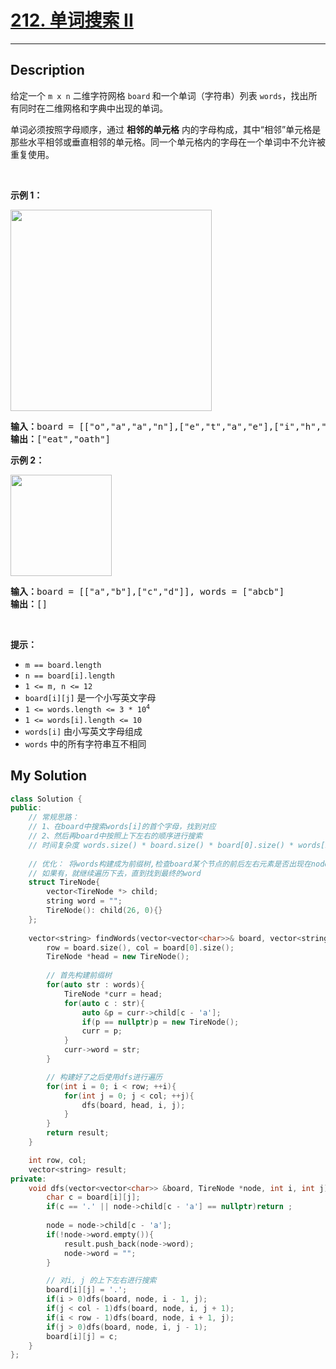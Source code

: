 # [212. 单词搜索 II](https://leetcode-cn.com/problems/word-search-ii/)

---

## Description

<section>
<p>给定一个&nbsp;<code>m x n</code> 二维字符网格&nbsp;<code>board</code><strong>&nbsp;</strong>和一个单词（字符串）列表 <code>words</code>，找出所有同时在二维网格和字典中出现的单词。</p>
<p>单词必须按照字母顺序，通过 <strong>相邻的单元格</strong> 内的字母构成，其中“相邻”单元格是那些水平相邻或垂直相邻的单元格。同一个单元格内的字母在一个单词中不允许被重复使用。</p>
<p>&nbsp;</p>
<p><strong>示例 1：</strong></p>
<img style="width: 322px; height: 322px;" src="https://assets.leetcode.com/uploads/2020/11/07/search1.jpg" alt="">
<pre><strong>输入：</strong>board = [["o","a","a","n"],["e","t","a","e"],["i","h","k","r"],["i","f","l","v"]], words = ["oath","pea","eat","rain"]
<strong>输出：</strong>["eat","oath"]
</pre>
<p><strong>示例 2：</strong></p>
<img style="width: 162px; height: 162px;" src="https://assets.leetcode.com/uploads/2020/11/07/search2.jpg" alt="">
<pre><strong>输入：</strong>board = [["a","b"],["c","d"]], words = ["abcb"]
<strong>输出：</strong>[]
</pre>
<p>&nbsp;</p>
<p><strong>提示：</strong></p>
<ul>
	<li><code>m == board.length</code></li>
	<li><code>n == board[i].length</code></li>
	<li><code>1 &lt;= m, n &lt;= 12</code></li>
	<li><code>board[i][j]</code> 是一个小写英文字母</li>
	<li><code>1 &lt;= words.length &lt;= 3 * 10<sup>4</sup></code></li>
	<li><code>1 &lt;= words[i].length &lt;= 10</code></li>
	<li><code>words[i]</code> 由小写英文字母组成</li>
	<li><code>words</code> 中的所有字符串互不相同</li>
</ul>
</section>


## My Solution

```cpp
class Solution {
public:
    // 常规思路：
    // 1、在board中搜索words[i]的首个字母，找到对应
    // 2、然后再board中按照上下左右的顺序进行搜索
    // 时间复杂度 words.size() * board.size() * board[0].size() * words[i].size()
    
    // 优化： 将words构建成为前缀树,检查board某个节点的前后左右元素是否出现在node->child中，
    // 如果有，就继续遍历下去，直到找到最终的word
    struct TireNode{
        vector<TireNode *> child;
        string word = "";
        TireNode(): child(26, 0){}
    };
    
    vector<string> findWords(vector<vector<char>>& board, vector<string>& words) {
        row = board.size(), col = board[0].size();
        TireNode *head = new TireNode();
        
        // 首先构建前缀树
        for(auto str : words){
            TireNode *curr = head;
            for(auto c : str){
                auto &p = curr->child[c - 'a'];
                if(p == nullptr)p = new TireNode();
                curr = p;
            }
            curr->word = str;
        }

        // 构建好了之后使用dfs进行遍历
        for(int i = 0; i < row; ++i){
            for(int j = 0; j < col; ++j){
                dfs(board, head, i, j);
            }
        }
        return result;
    }

    int row, col;
    vector<string> result;
private:
    void dfs(vector<vector<char>> &board, TireNode *node, int i, int j){
        char c = board[i][j];
        if(c == '.' || node->child[c - 'a'] == nullptr)return ;
        
        node = node->child[c - 'a'];
        if(!node->word.empty()){
            result.push_back(node->word);
            node->word = "";
        }

        // 对i, j 的上下左右进行搜索
        board[i][j] = '.';
        if(i > 0)dfs(board, node, i - 1, j);
        if(j < col - 1)dfs(board, node, i, j + 1);
        if(i < row - 1)dfs(board, node, i + 1, j);
        if(j > 0)dfs(board, node, i, j - 1);
        board[i][j] = c;
    }
};
```